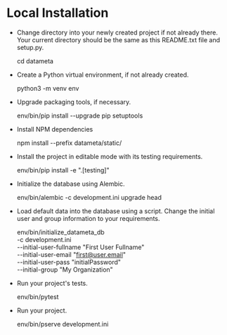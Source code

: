 # Local Installation

- Change directory into your newly created project if not already there. Your
  current directory should be the same as this README.txt file and setup.py.

    cd datameta

- Create a Python virtual environment, if not already created.

    python3 -m venv env

- Upgrade packaging tools, if necessary.

    env/bin/pip install --upgrade pip setuptools

- Install NPM dependencies

    npm install --prefix datameta/static/

- Install the project in editable mode with its testing requirements.

    env/bin/pip install -e ".[testing]"

- Initialize the database using Alembic.

    env/bin/alembic -c development.ini upgrade head

- Load default data into the database using a script. Change the initial user and group information to your requirements.

    env/bin/initialize_datameta_db \
        -c development.ini \
        --initial-user-fullname "First User Fullname" \
        --initial-user-email "first@user.email" \
        --initial-user-pass "initialPassword" \
        --initial-group "My Organization"

- Run your project's tests.

    env/bin/pytest

- Run your project.

    env/bin/pserve development.ini

